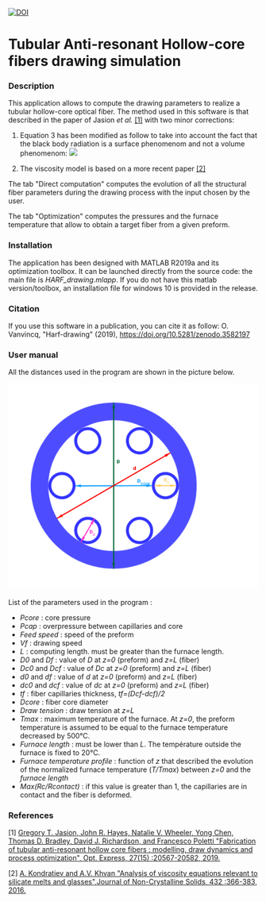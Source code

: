 [![DOI](https://zenodo.org/badge/228352833.svg)](https://zenodo.org/badge/latestdoi/228352833)

# Tubular Anti-resonant Hollow-core fibers drawing simulation

### Description

This application allows to compute the drawing parameters to realize a tubular hollow-core optical fiber. The method used in this software is that described in the paper of Jasion *et al.* [[1]](#1) with two minor corrections:

1. Equation 3 has been modified as follow to take into account the fact that the black body radiation is a surface phenomenom and not a volume phenomenom:
   <img src="https://render.githubusercontent.com/render/math?math=\frac{\left(R_j^2-r_j^2\right)}{2}\rho c_p w \frac{dT}{dz}=R_j N \left(T_a-T\right)%2BR_j \sigma \alpha \left(T_a^4-T^4\right)">

2. The viscosity model is based on a more recent paper [[2]](#2)

The tab "Direct computation" computes the evolution of all the structural fiber parameters during the drawing process with the input chosen by the user.

The tab "Optimization" computes the pressures and the furnace temperature that allow to obtain a target fiber from a given preform.

### Installation

The application has been designed with MATLAB R2019a and its optimization toolbox. It can be launched directly from the source code: the main file is *HARF_drawing.mlapp*. If you do not have this matlab version/toolbox, an installation file for windows 10 is provided in the release. 

### Citation
If you use this software in a publication, you can cite it as follow:
O. Vanvincq, "Harf-drawing" (2019), https://doi.org/10.5281/zenodo.3582197

### User manual

All the distances used in the program are shown in the picture below.

![](./doc/Fibre_HARF.png)

List of the parameters used in the program :

- *Pcore* : core pressure 
- *Pcap* : overpressure between capillaries and core
- *Feed speed* : speed of the preform 
- *Vf* : drawing speed
- *L* : computing length. must be greater than the furnace length.
- *D0* and *Df* : value of *D* at *z=0* (preform) and *z=L* (fiber)
- *Dc0* and *Dcf* : value of *Dc* at *z=0* (preform) and *z=L* (fiber)
- *d0* and *df* : value of *d* at *z=0* (preform) and *z=L* (fiber)
- *dc0* and *dcf* : value of *dc* at *z=0* (preform) and *z=L* (fiber)
- *tf* : fiber capillaries thickness, *tf=(Dcf-dcf)/2*
- *Dcore* : fiber core diameter
- *Draw tension* : draw tension at *z=L*
- *Tmax* : maximum temperature of the furnace. At *z=0*, the preform temperature is assumed to be equal to the furnace temperature decreased by 500°C.
- *Furnace length* : must be lower than *L*. The température outside the furnace is fixed to 20°C.
- *Furnace temperature profile* : function of *z* that described the evolution of the normalized furnace temperature (*T/Tmax*) between *z=0* and the *furnace length*
- *Max(Rc/Rcontact)* : if this value is greater than 1, the capillaries are in contact and the fiber is deformed.

### References

<a id="1">[1]</a> [Gregory T. Jasion, John R. Hayes, Natalie V. Wheeler, Yong Chen, Thomas D. Bradley, David J. Richardson, and Francesco Poletti "Fabrication of tubular anti-resonant hollow core fibers : modelling, draw dynamics and process optimization", Opt. Express, 27(15) :20567-20582, 2019.](https://doi.org/10.1364/OE.27.020567)

<a id="1">[2]</a> [A. Kondratiev and A.V. Khvan "Analysis of viscosity equations relevant to silicate melts and glasses",Journal of Non-Crystalline Solids, 432 :366-383, 2016.](https://doi.org/10.1016/j.jnoncrysol.2015.10.033)
